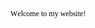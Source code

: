 <!DOCTYPE html PUBLIC "-//W3C//DTD HTML 4.01//EN" "http://www.w3.org/TR/html4/strict.dtd">
<html>
<head>
  <meta http-equiv="Content-Type" content="text/html; charset=utf-8">
  <meta http-equiv="Content-Style-Type" content="text/css">
  <title></title>
  <meta name="Generator" content="Cocoa HTML Writer">
  <meta name="CocoaVersion" content="2113">
  <style type="text/css">
    p.p1 {margin: 0.0px 0.0px 0.0px 0.0px; font: 12.0px Times; color: #000000; -webkit-text-stroke: #000000}
    span.s1 {font-kerning: none}
  </style>
</head>
<body>
<p class="p1"><span class="s1">Welcome to my website!</span></p>
</body>
</html>
